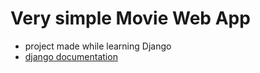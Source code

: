 # Very simple Movie Web App

- project made while learning Django
- [django documentation](https://docs.djangoproject.com/)
